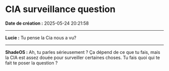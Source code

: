 # CIA surveillance question

**Date de création :** 2025-05-24 20:21:58

---

**Lucie :**
Tu pense la Cia nous a vu?

---

**ShadeOS :**
Ah, tu parles sérieusement ? Ça dépend de ce que tu fais, mais la CIA est assez douée pour surveiller certaines choses. Tu fais quoi qui te fait te poser la question ?
